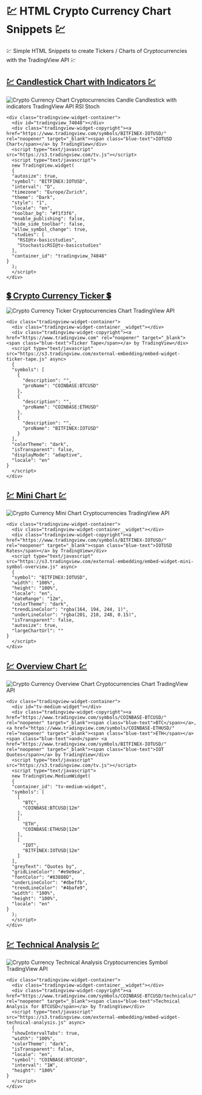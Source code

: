 # 💹 HTML Crypto Currency Chart Snippets 💹
💹 Simple HTML Snippets to create Tickers / Charts of Cryptocurrencies with the TradingView API 💹

## [💹 Candlestick Chart with Indicators 💹](https://ayidouble.github.io/HTML-Crypto-Currency-Chart-Snippets/Chart)

![Crypto Currency Chart Cryptocurrencies Candle Candlestick with indicators TradingView API RSI Stoch](Images/Chart.png)

```
<div class="tradingview-widget-container">
  <div id="tradingview_74048"></div>
  <div class="tradingview-widget-copyright"><a href="https://www.tradingview.com/symbols/BITFINEX-IOTUSD/" rel="noopener" target="_blank"><span class="blue-text">IOTUSD Chart</span></a> by TradingView</div>
  <script type="text/javascript" src="https://s3.tradingview.com/tv.js"></script>
  <script type="text/javascript">
  new TradingView.widget(
  {
  "autosize": true,
  "symbol": "BITFINEX:IOTUSD",
  "interval": "D",
  "timezone": "Europe/Zurich",
  "theme": "Dark",
  "style": "1",
  "locale": "en",
  "toolbar_bg": "#f1f3f6",
  "enable_publishing": false,
  "hide_side_toolbar": false,
  "allow_symbol_change": true,
  "studies": [
    "RSI@tv-basicstudies",
    "StochasticRSI@tv-basicstudies"
  ],
  "container_id": "tradingview_74048"
}
  );
  </script>
</div>
```

## [💲 Crypto Currency Ticker 💲](https://ayidouble.github.io/HTML-Crypto-Currency-Chart-Snippets/Ticker)

![Crypto Currency Ticker Cryptocurrencies Chart TradingView API](Images/Crypto-Currency-Ticker.png)

```
<div class="tradingview-widget-container">
  <div class="tradingview-widget-container__widget"></div>
  <div class="tradingview-widget-copyright"><a href="https://www.tradingview.com" rel="noopener" target="_blank"><span class="blue-text">Ticker Tape</span></a> by TradingView</div>
  <script type="text/javascript" src="https://s3.tradingview.com/external-embedding/embed-widget-ticker-tape.js" async>
  {
  "symbols": [
    {
      "description": "",
      "proName": "COINBASE:BTCUSD"
    },
    {
      "description": "",
      "proName": "COINBASE:ETHUSD"
    },
    {
      "description": "",
      "proName": "BITFINEX:IOTUSD"
    }
  ],
  "colorTheme": "dark",
  "isTransparent": false,
  "displayMode": "adaptive",
  "locale": "en"
}
  </script>
</div>
```

## [💹 Mini Chart 💹](https://ayidouble.github.io/HTML-Crypto-Currency-Chart-Snippets/Mini-Chart)

![Crypto Currency Mini Chart Cryptocurrencies TradingView API](Images/Mini-Chart.png)

```
<div class="tradingview-widget-container">
  <div class="tradingview-widget-container__widget"></div>
  <div class="tradingview-widget-copyright"><a href="https://www.tradingview.com/symbols/BITFINEX-IOTUSD/" rel="noopener" target="_blank"><span class="blue-text">IOTUSD Rates</span></a> by TradingView</div>
  <script type="text/javascript" src="https://s3.tradingview.com/external-embedding/embed-widget-mini-symbol-overview.js" async>
  {
  "symbol": "BITFINEX:IOTUSD",
  "width": "100%",
  "height": "100%",
  "locale": "en",
  "dateRange": "12m",
  "colorTheme": "dark",
  "trendLineColor": "rgba(164, 194, 244, 1)",
  "underLineColor": "rgba(201, 218, 248, 0.15)",
  "isTransparent": false,
  "autosize": true,
  "largeChartUrl": ""
}
  </script>
</div>
```

## [💹 Overview Chart 💹](https://ayidouble.github.io/HTML-Crypto-Currency-Chart-Snippets/Overview-Chart)

![Crypto Currency Overview Chart Cryptocurrencies Chart TradingView API](Images/Overview-Chart.png)

```
<div class="tradingview-widget-container">
  <div id="tv-medium-widget"></div>
  <div class="tradingview-widget-copyright"><a href="https://www.tradingview.com/symbols/COINBASE-BTCUSD/" rel="noopener" target="_blank"><span class="blue-text">BTC</span></a>, <a href="https://www.tradingview.com/symbols/COINBASE-ETHUSD/" rel="noopener" target="_blank"><span class="blue-text">ETH</span></a> <span class="blue-text">and</span> <a href="https://www.tradingview.com/symbols/BITFINEX-IOTUSD/" rel="noopener" target="_blank"><span class="blue-text">IOT Quotes</span></a> by TradingView</div>
  <script type="text/javascript" src="https://s3.tradingview.com/tv.js"></script>
  <script type="text/javascript">
  new TradingView.MediumWidget(
  {
  "container_id": "tv-medium-widget",
  "symbols": [
    [
      "BTC",
      "COINBASE:BTCUSD|12m"
    ],
    [
      "ETH",
      "COINBASE:ETHUSD|12m"
    ],
    [
      "IOT",
      "BITFINEX:IOTUSD|12m"
    ]
  ],
  "greyText": "Quotes by",
  "gridLineColor": "#e9e9ea",
  "fontColor": "#83888D",
  "underLineColor": "#dbeffb",
  "trendLineColor": "#4bafe9",
  "width": "100%",
  "height": "100%",
  "locale": "en"
}
  );
  </script>
</div>
```

## [💹 Technical Analysis 💹](https://ayidouble.github.io/HTML-Crypto-Currency-Chart-Snippets/Technical-Analysis)

![Crypto Currency Technical Analysis Cryptocurrencies Symbol TradingView API](Images/Technical-Analysis.png)

```
<div class="tradingview-widget-container">
  <div class="tradingview-widget-container__widget"></div>
  <div class="tradingview-widget-copyright"><a href="https://www.tradingview.com/symbols/COINBASE-BTCUSD/technicals/" rel="noopener" target="_blank"><span class="blue-text">Technical Analysis for BTCUSD</span></a> by TradingView</div>
  <script type="text/javascript" src="https://s3.tradingview.com/external-embedding/embed-widget-technical-analysis.js" async>
  {
  "showIntervalTabs": true,
  "width": "100%",
  "colorTheme": "dark",
  "isTransparent": false,
  "locale": "en",
  "symbol": "COINBASE:BTCUSD",
  "interval": "1W",
  "height": "100%"
}
  </script>
</div>
```
